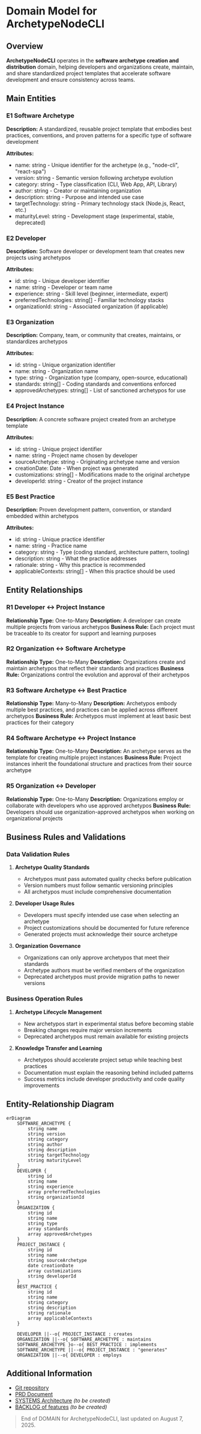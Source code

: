 # Domain Model for ArchetypeNodeCLI

## Overview

**ArchetypeNodeCLI** operates in the **software archetype creation and distribution** domain, helping developers and organizations create, maintain, and share standardized project templates that accelerate software development and ensure consistency across teams.

## Main Entities

### E1 Software Archetype

**Description:** A standardized, reusable project template that embodies best practices, conventions, and proven patterns for a specific type of software development

**Attributes:**

- name: string - Unique identifier for the archetype (e.g., "node-cli", "react-spa")
- version: string - Semantic version following archetype evolution
- category: string - Type classification (CLI, Web App, API, Library)
- author: string - Creator or maintaining organization
- description: string - Purpose and intended use case
- targetTechnology: string - Primary technology stack (Node.js, React, etc.)
- maturityLevel: string - Development stage (experimental, stable, deprecated)

### E2 Developer

**Description:** Software developer or development team that creates new projects using archetypos

**Attributes:**

- id: string - Unique developer identifier
- name: string - Developer or team name
- experience: string - Skill level (beginner, intermediate, expert)
- preferredTechnologies: string[] - Familiar technology stacks
- organizationId: string - Associated organization (if applicable)

### E3 Organization

**Description:** Company, team, or community that creates, maintains, or standardizes archetypos

**Attributes:**

- id: string - Unique organization identifier
- name: string - Organization name
- type: string - Organization type (company, open-source, educational)
- standards: string[] - Coding standards and conventions enforced
- approvedArchetypes: string[] - List of sanctioned archetypos for use

### E4 Project Instance

**Description:** A concrete software project created from an archetype template

**Attributes:**

- id: string - Unique project identifier
- name: string - Project name chosen by developer
- sourceArchetype: string - Originating archetype name and version
- creationDate: Date - When project was generated
- customizations: string[] - Modifications made to the original archetype
- developerId: string - Creator of the project instance

### E5 Best Practice

**Description:** Proven development pattern, convention, or standard embedded within archetypos

**Attributes:**

- id: string - Unique practice identifier
- name: string - Practice name
- category: string - Type (coding standard, architecture pattern, tooling)
- description: string - What the practice addresses
- rationale: string - Why this practice is recommended
- applicableContexts: string[] - When this practice should be used

## Entity Relationships

### R1 Developer ↔ Project Instance

**Relationship Type:** One-to-Many
**Description:** A developer can create multiple projects from various archetypos
**Business Rule:** Each project must be traceable to its creator for support and learning purposes

### R2 Organization ↔ Software Archetype

**Relationship Type:** One-to-Many
**Description:** Organizations create and maintain archetypos that reflect their standards and practices
**Business Rule:** Organizations control the evolution and approval of their archetypos

### R3 Software Archetype ↔ Best Practice

**Relationship Type:** Many-to-Many
**Description:** Archetypos embody multiple best practices, and practices can be applied across different archetypos
**Business Rule:** Archetypos must implement at least basic best practices for their category

### R4 Software Archetype ↔ Project Instance

**Relationship Type:** One-to-Many
**Description:** An archetype serves as the template for creating multiple project instances
**Business Rule:** Project instances inherit the foundational structure and practices from their source archetype

### R5 Organization ↔ Developer

**Relationship Type:** One-to-Many
**Description:** Organizations employ or collaborate with developers who use approved archetypos
**Business Rule:** Developers should use organization-approved archetypos when working on organizational projects

## Business Rules and Validations

### Data Validation Rules

1. **Archetype Quality Standards**
   - Archetypos must pass automated quality checks before publication
   - Version numbers must follow semantic versioning principles
   - All archetypos must include comprehensive documentation

2. **Developer Usage Rules**
   - Developers must specify intended use case when selecting an archetype
   - Project customizations should be documented for future reference
   - Generated projects must acknowledge their source archetype

3. **Organization Governance**
   - Organizations can only approve archetypos that meet their standards
   - Archetype authors must be verified members of the organization
   - Deprecated archetypos must provide migration paths to newer versions

### Business Operation Rules

1. **Archetype Lifecycle Management**
   - New archetypos start in experimental status before becoming stable
   - Breaking changes require major version increments
   - Deprecated archetypos must remain available for existing projects

2. **Knowledge Transfer and Learning**
   - Archetypos should accelerate project setup while teaching best practices
   - Documentation must explain the reasoning behind included patterns
   - Success metrics include developer productivity and code quality improvements

## Entity-Relationship Diagram

```mermaid
erDiagram
    SOFTWARE_ARCHETYPE {
        string name
        string version
        string category
        string author
        string description
        string targetTechnology
        string maturityLevel
    }
    DEVELOPER {
        string id
        string name
        string experience
        array preferredTechnologies
        string organizationId
    }
    ORGANIZATION {
        string id
        string name
        string type
        array standards
        array approvedArchetypes
    }
    PROJECT_INSTANCE {
        string id
        string name
        string sourceArchetype
        date creationDate
        array customizations
        string developerId
    }
    BEST_PRACTICE {
        string id
        string name
        string category
        string description
        string rationale
        array applicableContexts
    }

    DEVELOPER ||--o{ PROJECT_INSTANCE : creates
    ORGANIZATION ||--o{ SOFTWARE_ARCHETYPE : maintains
    SOFTWARE_ARCHETYPE }o--o{ BEST_PRACTICE : implements
    SOFTWARE_ARCHETYPE ||--o{ PROJECT_INSTANCE : "generates"
    ORGANIZATION ||--o{ DEVELOPER : employs
```

## Additional Information

- [Git repository](https://github.com/AIDDbot/ArchetypeNodeCLI)
- [PRD Document](./PRD.md)
- [SYSTEMS Architecture](./SYSTEMS.md) *(to be created)*
- [BACKLOG of features](./BACKLOG.md) *(to be created)*

> End of DOMAIN for ArchetypeNodeCLI, last updated on August 7, 2025.
